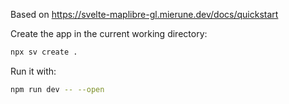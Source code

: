 
Based on https://svelte-maplibre-gl.mierune.dev/docs/quickstart


Create the app in the current working directory:

```sh
npx sv create .
```

Run it with:

```sh
npm run dev -- --open
```




